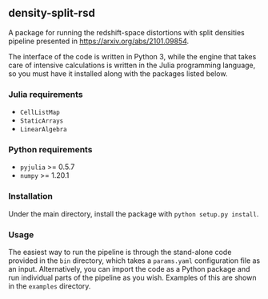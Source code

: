 ## density-split-rsd 

A package for running the redshift-space distortions with split densities pipeline presented in https://arxiv.org/abs/2101.09854.

The interface of the code is written in Python 3, while the engine that takes care of intensive calculations is written in the Julia programming language, so you must have it installed along with the packages listed below.

### Julia requirements

  - `CellListMap` 
  - `StaticArrays` 
  - `LinearAlgebra` 

### Python requirements

  - `pyjulia` >= 0.5.7
  - `numpy` >= 1.20.1

### Installation

Under the main directory, install the package with `python setup.py install`. 

### Usage

The easiest way to run the pipeline is through the stand-alone code provided in the `bin` directory, which takes a `params.yaml` configuration file as an input. Alternatively, you can import the code as a Python package and run individual parts of the pipeline as you wish. Examples of this are shown in the `examples` directory.
